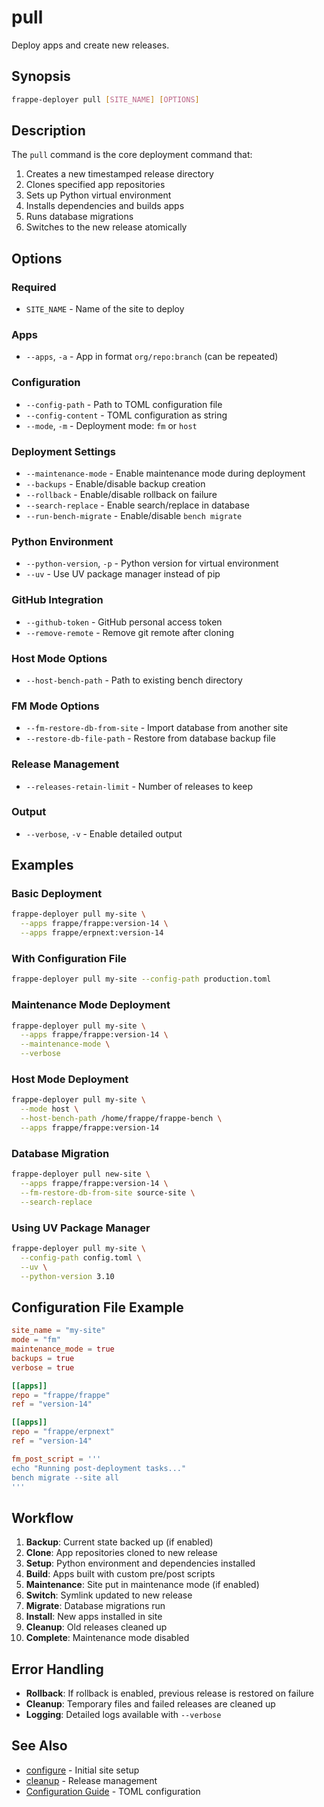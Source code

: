 # pull

Deploy apps and create new releases.

## Synopsis

```bash
frappe-deployer pull [SITE_NAME] [OPTIONS]
```

## Description

The `pull` command is the core deployment command that:

1. Creates a new timestamped release directory
2. Clones specified app repositories
3. Sets up Python virtual environment
4. Installs dependencies and builds apps
5. Runs database migrations
6. Switches to the new release atomically

## Options

### Required
- `SITE_NAME` - Name of the site to deploy

### Apps
- `--apps`, `-a` - App in format `org/repo:branch` (can be repeated)

### Configuration
- `--config-path` - Path to TOML configuration file
- `--config-content` - TOML configuration as string
- `--mode`, `-m` - Deployment mode: `fm` or `host`

### Deployment Settings
- `--maintenance-mode` - Enable maintenance mode during deployment
- `--backups` - Enable/disable backup creation
- `--rollback` - Enable/disable rollback on failure
- `--search-replace` - Enable search/replace in database
- `--run-bench-migrate` - Enable/disable `bench migrate`

### Python Environment
- `--python-version`, `-p` - Python version for virtual environment
- `--uv` - Use UV package manager instead of pip

### GitHub Integration
- `--github-token` - GitHub personal access token
- `--remove-remote` - Remove git remote after cloning

### Host Mode Options
- `--host-bench-path` - Path to existing bench directory

### FM Mode Options  
- `--fm-restore-db-from-site` - Import database from another site
- `--restore-db-file-path` - Restore from database backup file

### Release Management
- `--releases-retain-limit` - Number of releases to keep

### Output
- `--verbose`, `-v` - Enable detailed output

## Examples

### Basic Deployment
```bash
frappe-deployer pull my-site \
  --apps frappe/frappe:version-14 \
  --apps frappe/erpnext:version-14
```

### With Configuration File
```bash
frappe-deployer pull my-site --config-path production.toml
```

### Maintenance Mode Deployment
```bash
frappe-deployer pull my-site \
  --apps frappe/frappe:version-14 \
  --maintenance-mode \
  --verbose
```

### Host Mode Deployment
```bash
frappe-deployer pull my-site \
  --mode host \
  --host-bench-path /home/frappe/frappe-bench \
  --apps frappe/frappe:version-14
```

### Database Migration
```bash
frappe-deployer pull new-site \
  --apps frappe/frappe:version-14 \
  --fm-restore-db-from-site source-site \
  --search-replace
```

### Using UV Package Manager
```bash
frappe-deployer pull my-site \
  --config-path config.toml \
  --uv \
  --python-version 3.10
```

## Configuration File Example

```toml
site_name = "my-site"
mode = "fm"
maintenance_mode = true
backups = true
verbose = true

[[apps]]
repo = "frappe/frappe"
ref = "version-14"

[[apps]]
repo = "frappe/erpnext"
ref = "version-14"

fm_post_script = '''
echo "Running post-deployment tasks..."
bench migrate --site all
'''
```

## Workflow

1. **Backup**: Current state backed up (if enabled)
2. **Clone**: App repositories cloned to new release
3. **Setup**: Python environment and dependencies installed
4. **Build**: Apps built with custom pre/post scripts
5. **Maintenance**: Site put in maintenance mode (if enabled)
6. **Switch**: Symlink updated to new release
7. **Migrate**: Database migrations run
8. **Install**: New apps installed in site
9. **Cleanup**: Old releases cleaned up
10. **Complete**: Maintenance mode disabled

## Error Handling

- **Rollback**: If rollback is enabled, previous release is restored on failure
- **Cleanup**: Temporary files and failed releases are cleaned up
- **Logging**: Detailed logs available with `--verbose`

## See Also

- [configure](configure.md) - Initial site setup
- [cleanup](cleanup.md) - Release management
- [Configuration Guide](../configuration.md) - TOML configuration

